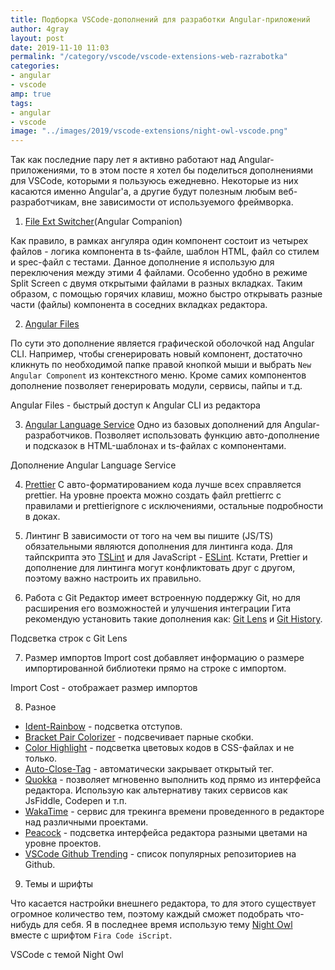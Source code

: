 ```yaml
---
title: Подборка VSCode-дополнений для разработки Angular-приложений
author: 4gray
layout: post
date: 2019-11-10 11:03
permalink: "/category/vscode/vscode-extensions-web-razrabotka"
categories:
- angular
- vscode
amp: true
tags: 
- angular
- vscode
image: "../images/2019/vscode-extensions/night-owl-vscode.png"
---
```


Так как последние пару лет я активно работают над Angular-приложениями, то в этом посте я хотел бы поделиться дополнениями для VSCode, которыми я пользуюсь ежедневно. Некоторые из них касаются именно Angular'a, а другие будут полезным любым веб-разработчикам, вне зависимости от используемого фреймворка. 

1. [File Ext Switcher](https://marketplace.visualstudio.com/items?itemName=JohannesRudolph.file-ext-switcher)(Angular Companion)

Как правило, в рамках ангуляра один компонент состоит из четырех файлов - логика компонента в ts-файле, шаблон HTML, файл со стилем и spec-файл с тестами. Данное дополнение я использую для переключения между этими 4 файлами. Особенно удобно в режиме Split Screen с двумя открытыми файлами в разных вкладках. Таким образом, с помощью горячих клавиш, можно быстро открывать разные части (файлы) компонента в соседних вкладках редактора.

2. [Angular Files](https://marketplace.visualstudio.com/items?itemName=alexiv.vscode-angular2-files)

По сути это дополнение является графической оболочкой над Angular CLI. Например, чтобы сгенерировать новый компонент, достаточно кликнуть по необходимой папке правой кнопкой мыши и выбрать `New Angular Component` из контекстного меню. Кроме самих компонентов дополнение позволяет генерировать модули, сервисы, пайпы и т.д.

<div class="center-image">
    <amp-img src="https://user-images.githubusercontent.com/1618071/38100803-0bb64a90-3387-11e8-80c9-b5c5883bfb38.gif" alt="Angular Files - быстрый доступ к Angular CLI из редактора" title="Angular Files - быстрый доступ к Angular CLI из редактора" width="850" height="504" layout="responsive"></amp-img>
    <figcaption>Angular Files - быстрый доступ к Angular CLI из редактора</figcaption>
</div>

3. [Angular Language Service](https://marketplace.visualstudio.com/items?itemName=Angular.ng-template)
Одно из базовых дополнений для Angular-разработчиков. Позволяет использовать функцию авто-дополнение и подсказок в HTML-шаблонах и ts-файлах с компонентами.

<div class="center-image">
    <amp-img src="https://github.com/angular/vscode-ng-language-service/raw/master/demo.gif" alt="Дополнение Angular Language Service" title="Дополнение Angular Language Service" width="850" height="605" layout="responsive"></amp-img>
    <figcaption>Дополнение Angular Language Service</figcaption>
</div>

4. [Prettier](https://marketplace.visualstudio.com/items?itemName=esbenp.prettier-vscode)
С авто-форматированием кода лучше всех справляется prettier. На уровне проекта можно создать файл prettierrc с правилами и prettierignore с исключениями, остальные подробности в доках.

5. Линтинг
В зависимости от того на чем вы пишите (JS/TS) обязательными являются дополнения для линтинга кода. 
Для тайпскрипта это [TSLint](https://marketplace.visualstudio.com/items?itemName=ms-vscode.vscode-typescript-tslint-plugin) и для JavaScript - [ESLint](https://marketplace.visualstudio.com/items?itemName=dbaeumer.vscode-eslint). 
Кстати, Prettier и дополнение для линтинга могут конфликтовать друг с другом, поэтому важно настроить их правильно.

6. Работа с Git
Редактор имеет встроенную поддержку Git, но для расширения его возможностей и улучшения интеграции Гита рекомендую установить такие дополнения как: [Git Lens](https://marketplace.visualstudio.com/items?itemName=eamodio.gitlens) и [Git History](https://marketplace.visualstudio.com/items?itemName=donjayamanne.githistory).

<div class="center-image">
    <amp-img src="https://raw.githubusercontent.com/eamodio/vscode-gitlens/master/images/docs/gitlens-preview.gif" alt="Дополнение Git Lens" width="711" height="587" layout="responsive"></amp-img>
    <figcaption>Подсветка строк с Git Lens</figcaption>
</div>

7. Размер импортов
Import cost добавляет информацию о размере импортированной библиотеки прямо на строке с импортом.

<div class="center-image">
    <amp-img src="https://file-wkbcnlcvbn.now.sh/import-cost.gif" alt="Import Cost - отображает размер импортов" title="Import Cost - отображает размер импортов" width="800" height="139" layout="responsive"></amp-img>
    <figcaption>Import Cost - отображает размер импортов</figcaption>
</div>

8. Разное

* [Ident-Rainbow](https://marketplace.visualstudio.com/items?itemName=oderwat.indent-rainbow) - подсветка отступов.
* [Bracket Pair Colorizer](https://marketplace.visualstudio.com/items?itemName=CoenraadS.bracket-pair-colorizer) - подсвечивает парные скобки.
* [Color Highlight](https://marketplace.visualstudio.com/items?itemName=naumovs.color-highlight) - подсветка цветовых кодов в CSS-файлах и не только.
* [Auto-Close-Tag](https://marketplace.visualstudio.com/items?itemName=formulahendry.auto-close-tag) - автоматически закрывает открытый тег.
* [Quokka](https://marketplace.visualstudio.com/items?itemName=WallabyJs.quokka-vscode) - позволяет мгновенно выполнить код прямо из интерфейса редактора. Использую как альтернативу таких сервисов как JsFiddle, Codepen и т.п.
* [WakaTime](https://marketplace.visualstudio.com/items?itemName=WakaTime.vscode-wakatime) - сервис для трекинга времени проведенного в редакторе над различными проектами.
* [Peacock](https://artslab.info/vscode/raznie-zveta-dlya-vscode-projektov-peacock) - подсветка интерфейса редактора разными цветами на уровне проектов.
* [VSCode Github Trending](https://marketplace.visualstudio.com/items?itemName=4gray.vsc-github-trending) - список популярных репозиториев на Github.

9. Темы и шрифты

Что касается настройки внешнего редактора, то для этого существует огромное количество тем, поэтому каждый сможет подобрать что-нибудь для себя. 
Я в последнее время использую тему [Night Owl](https://marketplace.visualstudio.com/items?itemName=sdras.night-owl) вместе с шрифтом `Fira Code iScript`. 

<div class="center-image">
    <amp-img src="https://artslab.info/images/2019/vscode-extensions/night-owl-vscode.png" alt="VSCode с темой Night Owl" title="VSCode с темой Night Owl" width="850" height="527" layout="responsive"></amp-img>
    <figcaption>VSCode с темой Night Owl</figcaption>
</div>
